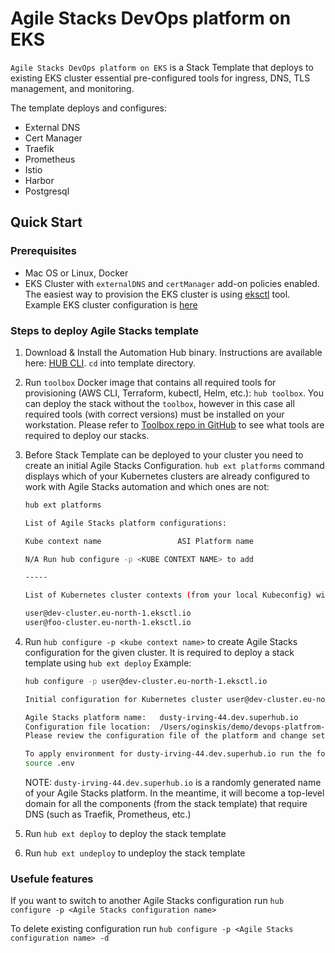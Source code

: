 # Agile Stacks DevOps platform on EKS

`Agile Stacks DevOps platform on EKS` is a Stack Template that deploys to existing EKS cluster essential pre-configured tools for ingress, DNS, TLS management, and monitoring.

The template deploys and configures:

- External DNS
- Cert Manager
- Traefik
- Prometheus
- Istio
- Harbor
- Postgresql

## Quick Start

### Prerequisites

- Mac OS or Linux, Docker
- EKS Cluster with `externalDNS` and `certManager` add-on policies enabled. The easiest way to provision the EKS cluster is using [eksctl](https://eksctl.io) tool. Example EKS cluster configuration is [here](eks.cluster.yaml)

### Steps to deploy Agile Stacks template

1. Download & Install the Automation Hub binary. Instructions are available here: [HUB CLI](https://docs.agilestacks.com/article/zrban5vpb5-install-toolbox). `cd` into template directory.
2. Run `toolbox` Docker image that contains all required tools for provisioning (AWS CLI, Terraform, kubectl, Helm, etc.): `hub toolbox`. You can deploy the stack without the `toolbox`, however in this case all required tools (with correct versions) must be installed on your workstation. Please refer to [Toolbox repo in GitHub](https://github.com/agilestacks/toolbox) to see what tools are required to deploy our stacks.
3. Before Stack Template can be deployed to your cluster you need to create an initial Agile Stacks Configuration. `hub ext platforms` command displays which of your Kubernetes clusters are already configured to work with Agile Stacks automation and which ones are not:

    ```bash
    hub ext platforms

    List of Agile Stacks platform configurations:

    Kube context name                 ASI Platform name

    N/A Run hub configure -p <KUBE CONTEXT NAME> to add

    -----

    List of Kubernetes cluster contexts (from your local Kubeconfig) without Agile Stacks platform configuration:

    user@dev-cluster.eu-north-1.eksctl.io
    user@foo-cluster.eu-north-1.eksctl.io
    ```

4. Run `hub configure -p <kube context name>` to create Agile Stacks configuration for the given cluster. It is required to deploy a stack template using `hub ext deploy` Example:

    ```bash
    hub configure -p user@dev-cluster.eu-north-1.eksctl.io

    Initial configuration for Kubernetes cluster user@dev-cluster.eu-north-1.eksctl.io has been created

    Agile Stacks platform name:   dusty-irving-44.dev.superhub.io
    Configuration file location:  /Users/oginskis/demo/devops-platfrom-eks-template/.hub/env/dusty-irving-44.dev.superhub.io.env
    Please review the configuration file of the platform and change settings such as AWS profile or Region if necessary!

    To apply environment for dusty-irving-44.dev.superhub.io run the following:
    source .env
    ```

    NOTE: `dusty-irving-44.dev.superhub.io` is a randomly generated name of your Agile Stacks platform. In the meantime, it will become a top-level domain for all the components (from the stack template) that require DNS (such as Traefik, Prometheus, etc.)

5. Run `hub ext deploy` to deploy the stack template
6. Run `hub ext undeploy` to undeploy the stack template

### Usefule features

If you want to switch to another Agile Stacks configuration run `hub configure -p <Agile Stacks configuration name>`

To delete existing configuration run `hub configure -p <Agile Stacks configuration name> -d`